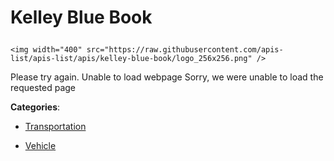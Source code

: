 # Kelley Blue Book<p align="center">
    <img width="400" src="https://raw.githubusercontent.com/apis-list/apis-list/apis/kelley-blue-book/logo_256x256.png" />
</p>

Please try again. Unable to load webpage Sorry, we were unable to load the requested page

**Categories**:

- [Transportation](https://github/apis-list/apis-list#transportation)

- [Vehicle](https://github/apis-list/apis-list#vehicle)





